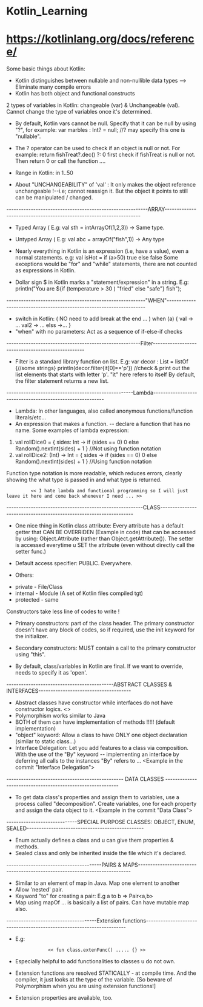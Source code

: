 # Kotlin_Learning
# https://kotlinlang.org/docs/reference/

Some basic things about Kotlin:

- Kotlin distinguishes between nullable and non-nullible data types --> Eliminate many compile errors
- Kotlin has both object and functional constructs

2 types of variables in Kotlin: changeable (var) & Unchangeable (val).
Cannot change the type of variables once it's determined.

- By default, Kotlin vars cannot be null. Specify that it can be null by using "?", for example:
var marbles : Int? = null;      //? may specify this one is "nullable".

- The ? operator can be used to check if an object is null or not. For example: 
return fishTreat?.dec()  ?: 0    first check if fishTreat is null or not. Then return 0 or call the function .... 

- Range in Kotlin:      in 1..50

- About "UNCHANGEABILITY" of 'val' : It only makes the object reference unchangeable !--i.e; cannot reassign it. But the object it points to still can be manipulated / changed.


----------------------------------------------------------ARRAY--------------------------------------------------------------------
- Typed Array ( E.g: val sth = intArrayOf(1,2,3)) -> Same type.
- Untyped Array ( E.g: val abc = arrayOf("fish",1)) -> Any type

- Nearly everything in Kotlin is an expression (i.e, have a value), even a normal statements. e.g: val isHot = if (a>50) true else false
Some exceptions would be "for" and "while" statements, there are not counted as expressions in Kotlin.
- Dollar sign $ in Kotlin marks a "statement/expression" in a string. 
  E.g: println("You are ${if (temperature > 30 ) "fried" else "safe"} fish");

---------------------------------------------------------"WHEN"---------------------------------------------------------------------
- switch in Kotlin:       ( NO need to add break at the end ... )
when (a) {
    val -> ...
    val2 -> ...
    elss ->...
}
- "when" with no parameters: Act as a sequence of if-else-if checks

-------------------------------------------------------Filter--------------------------------------------------
- Filter is a standard library function on list.
E.g: var decor : List<String> = listOf {//some strings}
    println(decor.filter{it[0]=='p'}) //check & print out the list elements that starts with letter 'p'. "it" here refers to itself
By default, the filter statement returns a new list.
  
----------------------------------------------------Lambda----------------------------------------------------------
  - Lambda: In other languages, also called anonymous functions/function literals/etc...
  - An expression that makes a function. -- declare a function that has no name.
  Some examples of lambda expression:
  1.  val rollDice0 = { sides: Int ->
       if (sides == 0) 0
       else Random().nextInt(sides) + 1
       }
        //Not using function notation
  2.   val rollDice2: (Int) -> Int = { sides ->
        if (sides == 0) 0
        else Random().nextInt(sides) + 1
        }
        //Using function notation
   
   Function type notation is more readable, which reduces errors, clearly showing the what type is passed in and what type is returned.
             
             << I hate lambda and functional programming so I will just leave it here and come back whenever I need ... >>
           
--------------------------------------------------------CLASS-------------------------------------------------------------------
- One nice thing in Kotlin class attribute: Every attribute has a default getter that CAN BE OVERRIDEN (Example in code) that can be accessed by using: Object.Attribute (rather than Object.getAttribute()). The setter is accessed everytime u SET the attribute (even without directly call the setter func.)

- Default access specifier: PUBLIC. Everywhere.
- Others: 
 + private - File/Class
 + internal - Module (A set of Kotlin files compiled tgt)
 + protected - same
 
  Constructors take less line of codes to write !
 - Primary constructors: part of the class header. The primary constructor doesn't have any block of codes, so if required, use the init keyword for the initializer.
 - Secondary constructors: MUST contain a call to the primary constructor using "this".
 
 - By default, class/variables in Kotlin are final. If we want to override, needs to specify it as 'open'.
 
 --------------------------------------------ABSTRACT CLASSES & INTERFACES--------------------------------------
 - Abstract classes have constructor while interfaces do not have constructor logics. <<Only difference>>
 - Polymorphism works similar to Java
 - BOTH of them can have implementation of methods !!!!! (default implementation)
 - "object" keyword: Allow a class to have ONLY one object declaration (similar to static class...)
 - Interface Delegation: Let you add features to a class via composition. With the use of the "By" keyword -- implementing an interface by deferring all calls to the instances "By" refers to ... <Example in the commit "Interface Delegation">
  
 ------------------------------------------------ DATA CLASSES -----------------------------------------------------------
 - To get data class's properties and assign them to variables, use a process called "decomposition". Create variables, one for each property and assign the data object to it. <Example in the commit "Data Class"> 
 
-----------------------------SPECIAL PURPOSE CLASSES: OBJECT, ENUM, SEALED------------------------------------------------
 - Enum actually defines a class and u can give them properties & methods. 
 - Sealed class and only be inherited inside the file which it's declared.
 
 ---------------------------------------PAIRS & MAPS---------------------------------------------------------------------------
 - Similar to an element of map in Java. Map one element to another
 - Allow 'nested' pair.
 - Keyword "to" for creating a pair: E.g a to b => Pair<a,b> 
 - Map using mapOf ... is basically a list of pairs. Can have mutable map also.
 
 -------------------------------------Extension functions----------------------------------------------------------------------
 - E.g:
 
                   << fun class.extenFunc() ..... {} >>
 - Especially helpful to add functionalities to classes u do not own.
 - Extension functions are resolved STATICALLY - at compile time. And the compiler, it just looks at the type of the variable. [So beware of Polymorphism when you are using extension functions!]
 - Extension properties are available, too.
